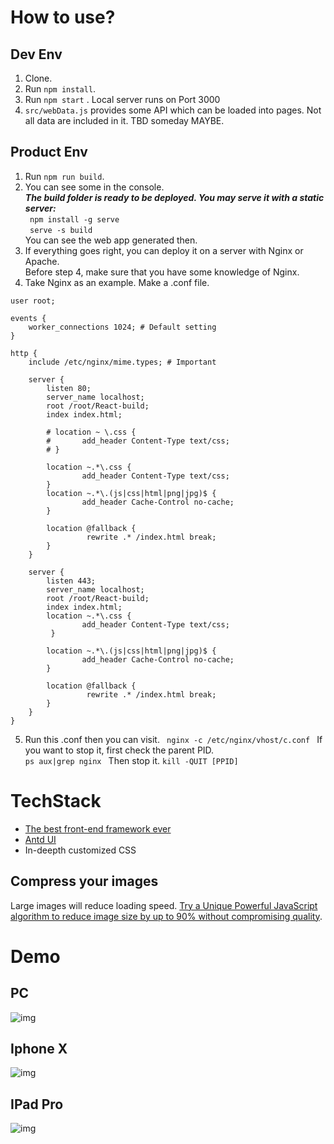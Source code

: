 # How to use?
## Dev Env
1. Clone.
2. Run  ``` npm install ```.
3. Run ```npm start``` . Local server runs on Port 3000
4. ```src/webData.js``` provides some API which can be loaded into pages. Not all data are included in it. TBD someday MAYBE.

## Product Env
1. Run ``` npm run build ```.
2. You can see some in the console.  
***The build folder is ready to be deployed.
You may serve it with a static server:***  
```  npm install -g serve ```  
```  serve -s build ```  
You can see the web app generated then.
3. If everything goes right, you can deploy it on a server with Nginx or Apache.  
Before step 4, make sure that you have some knowledge of Nginx.  
4. Take Nginx as an example. Make a .conf file.
```  
user root;

events {
	worker_connections 1024; # Default setting
}

http {
	include /etc/nginx/mime.types; # Important

	server {
		listen 80;
		server_name localhost;
		root /root/React-build;
		index index.html;

		# location ~ \.css {
		# 		add_header Content-Type text/css;
		# }
		
		location ~.*\.css {
				add_header Content-Type text/css;
		}
		location ~.*\.(js|css|html|png|jpg)$ {
				add_header Cache-Control no-cache;
		}

		location @fallback {
				 rewrite .* /index.html break;
		}
	}

	server {
		listen 443;
		server_name localhost;
		root /root/React-build;
		index index.html;
		location ~.*\.css {
				add_header Content-Type text/css;
		 }

		location ~.*\.(js|css|html|png|jpg)$ {
				add_header Cache-Control no-cache;
		}

		location @fallback {
				 rewrite .* /index.html break;
		}
	}
}
```
5. Run this .conf then you can visit.
```  nginx -c /etc/nginx/vhost/c.conf  ```
If you want to stop it, first check the parent PID.  
``` ps aux|grep nginx  ```
Then stop it.
``` kill -QUIT [PPID]  ```


# TechStack
- [The best front-end framework ever](https://reactjs.org/)
- [Antd UI](https://ant.design/)
- In-deepth customized CSS

## Compress your images
Large images will reduce loading speed. [Try a Unique Powerful JavaScript algorithm to reduce image size by up to 90% without compromising quality](https://www.picdiet.com/).

# Demo
## PC
![img](https://github.com/yanym/Cornell-Club/blob/master/public/images/Demo/PC.gif)  

## Iphone X
![img](https://github.com/yanym/Cornell-Club/blob/master/public/images/Demo/IphoneX.gif)

## IPad Pro
![img](https://github.com/yanym/Cornell-Club/blob/master/public/images/Demo/IpadPro.gif)
